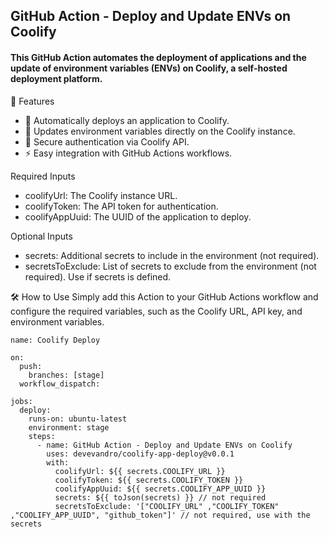 ## GitHub Action - Deploy and Update ENVs on Coolify

#### This GitHub Action automates the deployment of applications and the update of environment variables (ENVs) on Coolify, a self-hosted deployment platform.

📌 Features

- 🚀 Automatically deploys an application to Coolify.
- 🔄 Updates environment variables directly on the Coolify instance.
- 🔑 Secure authentication via Coolify API.
- ⚡️ Easy integration with GitHub Actions workflows.

Required Inputs

- coolifyUrl: The Coolify instance URL.
- coolifyToken: The API token for authentication.
- coolifyAppUuid: The UUID of the application to deploy.

Optional Inputs

- secrets: Additional secrets to include in the environment (not required).
- secretsToExclude: List of secrets to exclude from the environment (not required). Use if secrets is defined.

🛠️ How to Use
Simply add this Action to your GitHub Actions workflow and configure the required variables, such as the Coolify URL, API key, and environment variables.

````
name: Coolify Deploy

on:
  push:
    branches: [stage]
  workflow_dispatch:

jobs:
  deploy:
    runs-on: ubuntu-latest
    environment: stage
    steps:
      - name: GitHub Action - Deploy and Update ENVs on Coolify
        uses: devevandro/coolify-app-deploy@v0.0.1
        with:
          coolifyUrl: ${{ secrets.COOLIFY_URL }}
          coolifyToken: ${{ secrets.COOLIFY_TOKEN }}
          coolifyAppUuid: ${{ secrets.COOLIFY_APP_UUID }}
          secrets: ${{ toJson(secrets) }} // not required
          secretsToExclude: '["COOLIFY_URL" ,"COOLIFY_TOKEN" ,"COOLIFY_APP_UUID", "github_token"]' // not required, use with the secrets
````
